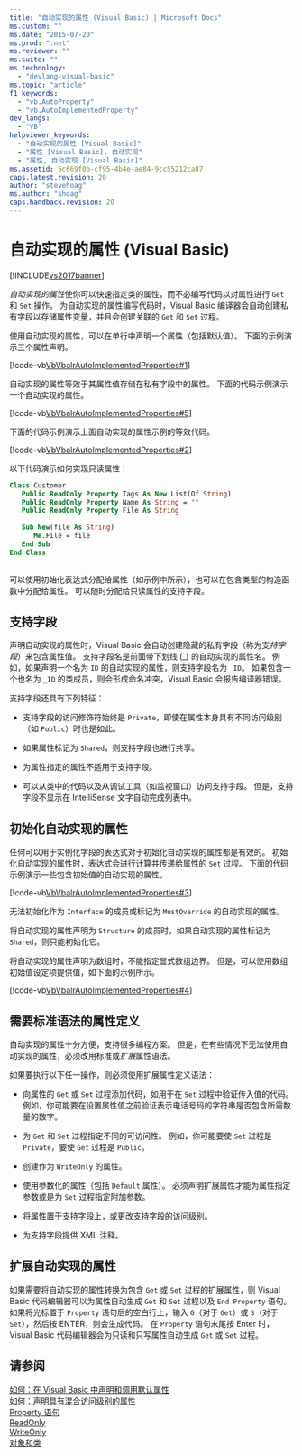 ```yaml
---
title: "自动实现的属性 (Visual Basic) | Microsoft Docs"
ms.custom: ""
ms.date: "2015-07-20"
ms.prod: ".net"
ms.reviewer: ""
ms.suite: ""
ms.technology: 
  - "devlang-visual-basic"
ms.topic: "article"
f1_keywords: 
  - "vb.AutoProperty"
  - "vb.AutoImplementedProperty"
dev_langs: 
  - "VB"
helpviewer_keywords: 
  - "自动实现的属性 [Visual Basic]"
  - "属性 [Visual Basic], 自动实现"
  - "属性, 自动实现 [Visual Basic]"
ms.assetid: 5c669f0b-cf95-4b4e-ae84-9cc55212ca87
caps.latest.revision: 20
author: "stevehoag"
ms.author: "shoag"
caps.handback.revision: 20
---
```

# 自动实现的属性 (Visual Basic)
[!INCLUDE[vs2017banner](../../../../visual-basic/includes/vs2017banner.md)]

*自动实现的属性*使你可以快速指定类的属性，而不必编写代码以对属性进行 `Get` 和 `Set` 操作。  为自动实现的属性编写代码时，Visual Basic 编译器会自动创建私有字段以存储属性变量，并且会创建关联的 `Get` 和 `Set` 过程。  
  
 使用自动实现的属性，可以在单行中声明一个属性（包括默认值）。  下面的示例演示三个属性声明。  
  
 [!code-vb[VbVbalrAutoImplementedProperties#1](../../../../visual-basic/programming-guide/language-features/procedures/codesnippet/visualbasic/auto-implemented-propert_1_1.vb)]  
  
 自动实现的属性等效于其属性值存储在私有字段中的属性。  下面的代码示例演示一个自动实现的属性。  
  
 [!code-vb[VbVbalrAutoImplementedProperties#5](../../../../visual-basic/programming-guide/language-features/procedures/codesnippet/visualbasic/auto-implemented-propert_1_2.vb)]  
  
 下面的代码示例演示上面自动实现的属性示例的等效代码。  
  
 [!code-vb[VbVbalrAutoImplementedProperties#2](../../../../visual-basic/programming-guide/language-features/procedures/codesnippet/visualbasic/auto-implemented-propert_1_3.vb)]  
  
 以下代码演示如何实现只读属性：  
  
```vb  
Class Customer  
   Public ReadOnly Property Tags As New List(Of String)  
   Public ReadOnly Property Name As String = ""  
   Public ReadOnly Property File As String  
  
   Sub New(file As String)  
      Me.File = file  
   End Sub  
End Class  
  
```  
  
 可以使用初始化表达式分配给属性（如示例中所示），也可以在包含类型的构造函数中分配给属性。  可以随时分配给只读属性的支持字段。  
  
## 支持字段  
 声明自动实现的属性时，Visual Basic 会自动创建隐藏的私有字段（称为支*持字段*）来包含属性值。  支持字段名是前面带下划线 \(\_\) 的自动实现的属性名。  例如，如果声明一个名为 `ID` 的自动实现的属性，则支持字段名为 `_ID`。  如果包含一个也名为 `_ID` 的类成员，则会形成命名冲突，Visual Basic 会报告编译器错误。  
  
 支持字段还具有下列特征：  
  
-   支持字段的访问修饰符始终是 `Private`，即使在属性本身具有不同访问级别（如 `Public`）时也是如此。  
  
-   如果属性标记为 `Shared`，则支持字段也进行共享。  
  
-   为属性指定的属性不适用于支持字段。  
  
-   可以从类中的代码以及从调试工具（如监视窗口）访问支持字段。  但是，支持字段不显示在 IntelliSense 文字自动完成列表中。  
  
## 初始化自动实现的属性  
 任何可以用于实例化字段的表达式对于初始化自动实现的属性都是有效的。  初始化自动实现的属性时，表达式会进行计算并传递给属性的 `Set` 过程。  下面的代码示例演示一些包含初始值的自动实现的属性。  
  
 [!code-vb[VbVbalrAutoImplementedProperties#3](../../../../visual-basic/programming-guide/language-features/procedures/codesnippet/visualbasic/auto-implemented-propert_1_4.vb)]  
  
 无法初始化作为 `Interface` 的成员或标记为 `MustOverride` 的自动实现的属性。  
  
 将自动实现的属性声明为 `Structure` 的成员时，如果自动实现的属性标记为 `Shared`，则只能初始化它。  
  
 将自动实现的属性声明为数组时，不能指定显式数组边界。  但是，可以使用数组初始值设定项提供值，如下面的示例所示。  
  
 [!code-vb[VbVbalrAutoImplementedProperties#4](../../../../visual-basic/programming-guide/language-features/procedures/codesnippet/visualbasic/auto-implemented-propert_1_5.vb)]  
  
## 需要标准语法的属性定义  
 自动实现的属性十分方便，支持很多编程方案。  但是，在有些情况下无法使用自动实现的属性，必须改用标准或*扩展*属性语法。  
  
 如果要执行以下任一操作，则必须使用扩展属性定义语法：  
  
-   向属性的 `Get` 或 `Set` 过程添加代码，如用于在 `Set` 过程中验证传入值的代码。  例如，你可能要在设置属性值之前验证表示电话号码的字符串是否包含所需数量的数字。  
  
-   为 `Get` 和 `Set` 过程指定不同的可访问性。  例如，你可能要使 `Set` 过程是 `Private`，要使 `Get` 过程是 `Public`。  
  
-   创建作为 `WriteOnly` 的属性。  
  
-   使用参数化的属性（包括 `Default` 属性）。  必须声明扩展属性才能为属性指定参数或是为 `Set` 过程指定附加参数。  
  
-   将属性置于支持字段上，或更改支持字段的访问级别。  
  
-   为支持字段提供 XML 注释。  
  
## 扩展自动实现的属性  
 如果需要将自动实现的属性转换为包含 `Get` 或 `Set` 过程的扩展属性，则 Visual Basic 代码编辑器可以为属性自动生成 `Get` 和 `Set` 过程以及 `End Property` 语句。  如果将光标置于 `Property` 语句后的空白行上，输入 `G`（对于 `Get`）或 `S`（对于 `Set`），然后按 ENTER，则会生成代码。  在 `Property` 语句末尾按 Enter 时，Visual Basic 代码编辑器会为只读和只写属性自动生成 `Get` 或 `Set` 过程。  
  
## 请参阅  
 [如何：在 Visual Basic 中声明和调用默认属性](../../../../visual-basic/programming-guide/language-features/procedures/how-to-declare-and-call-a-default-property.md)   
 [如何：声明具有混合访问级别的属性](../../../../visual-basic/programming-guide/language-features/procedures/how-to-declare-a-property-with-mixed-access-levels.md)   
 [Property 语句](../../../../visual-basic/language-reference/statements/property-statement.md)   
 [ReadOnly](../../../../visual-basic/language-reference/modifiers/readonly.md)   
 [WriteOnly](../../../../visual-basic/language-reference/modifiers/writeonly.md)   
 [对象和类](../../../../visual-basic/programming-guide/language-features/objects-and-classes/index.md)